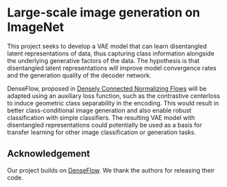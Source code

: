 # Large-scale image generation on ImageNet

This project seeks to develop a VAE model that can learn disentangled latent representations of data, thus capturing class information alongside the underlying generative factors of the data. The hypothesis is that disentangled latent representations will improve model convergence rates and the generation quality of the decoder network. 

DenseFlow, proposed in [Densely Connected Normalizing Flows](https://arxiv.org/abs/2106.04627) will be adapted using an auxiliary loss function, such as the contrastive centerloss to induce geometric class separability in the encoding. This would result in better class-conditional image generation and also enable robust classification with simple classifiers. The resulting VAE model with disentangled representations could potentially be used as a basis for transfer learning for other image classification or generation tasks.


## Acknowledgement
Our project builds on [DenseFlow](https://github.com/matejgrcic/DenseFlow). We thank the authors for releasing their code.

